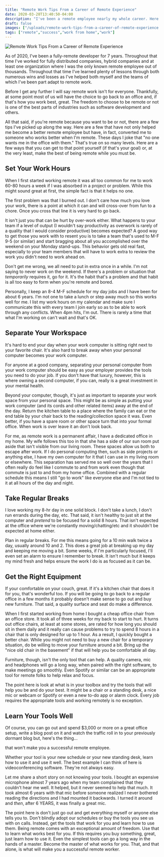 ```yaml
---
title: "Remote Work Tips From a Career of Remote Experience"
date: 2020-03-28T13:40:50-04:00
description: "I've been a remote employee nearly my whole career. Here are my top tips for being successful away from the office."
draft: false
images: ["/uploads/remote-work-tips-from-a-career-of-remote-experience.jpg"]
tags: ["remote","success","work from home","work"]
---
```


![Remote Work Tips From a Career of Remote Experience](/uploads/remote-work-tips-from-a-career-of-remote-experience.jpg)

As of 2020, I've been a fully-remote developer for 7 years. Throughout that time I've worked for fully distributed companies, hybrid companies and at least one organization where I was the only known remote employee out of thousands. Throughout that time I've learned plenty of lessons through both numerous wins and losses as I've helped both myself and the teams of which I've been part adapt to remote work.

Before I get any further I will say remote work isn't for everyone. Thankfully, at some point most of us will have the choice to go back to an office and, if that's how you work best, great. The freedom to choose to be remote or not is one of the best parts of industries such as software development and others.

All that said, if you're remote because you want to be or not, there are a few tips I've picked up along the way. Here are a few that have not only helped me become a better remote employee but have, in fact, converted me to someone who works better when I'm remote. These days I joke that "no one wants me in the office with them." That's true on so many levels. Here are a few ways that you can get to that point yourself (if that's your goal) or, at the very least, make the best of being remote while you must be.

## Set Your Work Hours

When I first started working remote it was all too common for me to work 60-80 hours a week if I was absorbed in a project or problem. While this might sound great at first, the simple fact is that it helps no one.

The first problem was that I burned out. I don't care how much you love your work, there is a point at which it can and will cross-over from fun to a chore. Once you cross that line it is very hard to go back.

It isn't just you that can be hurt by over-work either. What happens to your team if a level of output (I wouldn't say productivity as overwork is rarely of a quality that I would consider productive) becomes expected? A good way to get those you work with to resent you is to take a team that's used to M-F 9-5 (or similar) and start bragging about all you accomplished over the weekend on your Monday stand-ups. This behavior gets old real fast, especially to your team members that will have to work extra to review the work you didn't need to work ahead on.

Don't get me wrong, we all need to put in extra once in a while. I'm not saying to never work on the weekend. If there's a problem or situation that _temporarily_ requires it, go for it. It's the habit that's a problem and that habit is all too easy to form when you're remote and bored.

Personally, I keep an 8-4 M-F schedule for my day jobs and I have been for about 6 years. I'm not one to take a lunch or step away much so this works well for me. I list my work hours on my calendar and make sure I communicate this with every team I join early so as to be able to work through any conflicts. When 4pm hits, I'm out. There is rarely a time that what I'm working on can't wait and that's OK.

## Separate Your Workspace

It's hard to end your day when your work computer is sitting right next to your favorite chair. It's also hard to break away when your personal computer becomes your work computer.

For anyone at a good company, separating your personal computer from your work computer should be easy as your employer provides the tools you need to do your job. If you don't have that luxury, however, this is where owning a second computer, if you can, really is a great investment in your mental health.

Beyond your computer, though, it's just as important to separate your work space from your personal space. This might be as simple as putting your work computer (and its cords and other related items) away at the end of the day. Return the kitchen table to a place where the family can eat or the end table by your chair back to the reading/collection space it was. Even better, if you have a spare room or other space turn that into your formal office. When work is over leave it an don't look back.

For me, as remote work is a permanent affair, I have a dedicated office in my home. My wife follows this too in that she has a side of our sun room put aside that isn't visible from our living room. These spaces allow us both to escape after work. If I do personal computing then, such as side projects or anything else, I have my own computer for it that I can use in my living room or elsewhere. This separation has served me so well over the years that I often really do feel like I commute to and from work even though that commute is just to and from my home office. Combined with a regular schedule this means I still "go to work" like everyone else and I'm not tied to it at all hours of the day and night.

## Take Regular Breaks

I love working my 8-hr day in one solid block. I don't take a lunch, I don't run errands during the day, etc. That said, it isn't healthy to just sit at the computer and _pretend_ to be focused for a solid 8 hours. That isn't expected at the office where we're constantly moving/chatting/etc and it shouldn't be expected at home either.

Plan in regular breaks. For me this means going for a 10 min walk twice a day, usually around 10 and 2. This does a great job at breaking up my day and keeping me moving a bit. Some weeks, if I'm particularly focused, I'll even set an alarm to ensure I remember to break. It isn't much but it keeps my mind fresh and helps ensure the work I do is as focused as it can be.

## Get the Right Equipment

If your comfortable on your couch, great. If it's a kitchen chair that does it for you, that's wonderful too. If you will be going to go back to a regular office in a few months it probably doesn't make sense to go out and buy new furniture. That said, a quality surface and seat do make a difference.

When I first started working from home I bought a cheap office chair from an office store. It took all of three weeks for my back to start to hurt. It turns out office chairs, at least at some stores, are rated for how long you should sit in them daily and it really can cause problems to try to spend 8 hours in a chair that is only designed for up to 1 hour. As a result, I quickly bought a better chair. While you might not need to buy a new chair for a temporary situation, do be willing to move your furniture around a bit. Bring up the "nice old chair in the basement" if that will help you be comfortable all day.

Furniture, though, isn't the only tool that can help. A quality camera, mic and headphones will go a long way, when paired with the right software, to make meetings go smoothly. Even Spotify or similar can be an appropriate tool for remote folks to help relax and focus.

The point here is look at what is in your toolbox and try the tools that will help you be and do your best. It might be a chair or a standing desk, a nice mic or webcam or Spotify or even a new to-do app or alarm clock. Every job requires the appropriate tools and working remotely is no exception.

## Learn Your Tools Well

Of course, you can go out and spend $3,000 or more on a great office setup, write a blog post on it and watch the traffic roll in to your previously dormant blog but, here's the thing...

that won't make you a successful remote employee.

Whether your tool is your new schedule or your new standing desk, learn how to use it and use it well. The best example I can think of here is videoconferencing software. They're not always easy.

Let me share a short story on not knowing your tools. I bought an expensive microphone almost 7 years ago when my team complained that they couldn't hear me well. It helped, but it never seemed to help that much. It took almost 6 years with that mic before someone realized I never bothered reading the directions and I had mounted it backwards. I turned it around and _then_, after 6 YEARS, it was finally a great mic.

The point here is don't just go out and get everything myself or anyone else tells you to. Don't blindly adopt our schedules or buy the tools you see us with on calls. Instead, get the tools that work for you and learn how to use them. Being remote comes with an exceptional amount of freedom. Use that to learn what works best for you. If this requires you buy something, great, just learn how to use it. Even the simplest tools can go a long way in the hands of a master. Become the master of what works for you. That, and that alone, is what will make you a successful remote worker.
